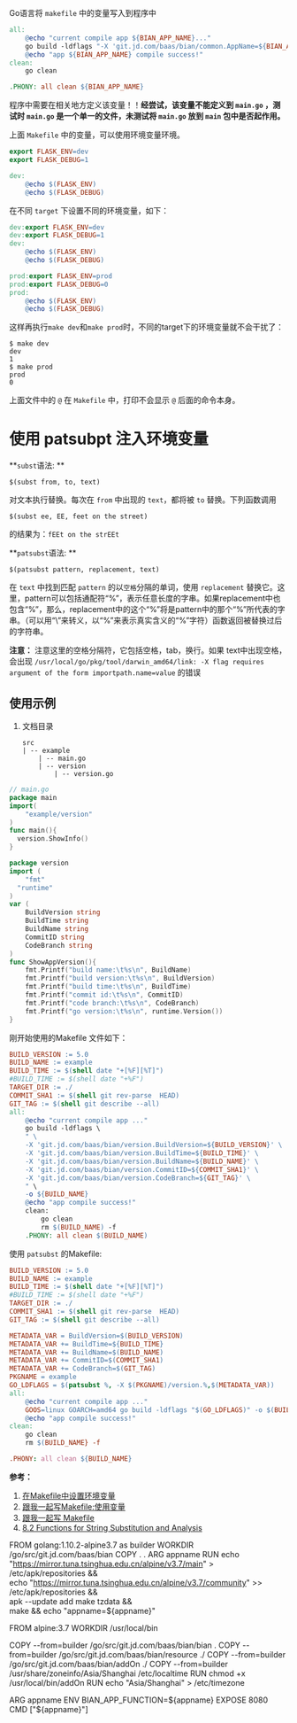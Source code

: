 Go语言将 `makefile` 中的变量写入到程序中
```makefile
all:
	@echo "current compile app ${BIAN_APP_NAME}..."
	go build -ldflags "-X 'git.jd.com/baas/bian/common.AppName=${BIAN_APP_NAME}' " #-o ${BIAN_APP_NAME}
	@echo "app ${BIAN_APP_NAME} compile success!"
clean:
	go clean

.PHONY: all clean ${BIAN_APP_NAME}
```
程序中需要在相关地方定义该变量！！**经尝试，该变量不能定义到 `main.go` ，测试时 `main.go` 是一个单一的文件，未测试将 `main.go` 放到 `main` 包中是否起作用。**

上面 `Makefile` 中的变量，可以使用环境变量环境。

```makefile
export FLASK_ENV=dev
export FLASK_DEBUG=1

dev:
    @echo $(FLASK_ENV)
    @echo $(FLASK_DEBUG)
```

在不同 `target` 下设置不同的环境变量，如下：

```makefile
dev:export FLASK_ENV=dev
dev:export FLASK_DEBUG=1
dev:
    @echo $(FLASK_ENV)
    @echo $(FLASK_DEBUG)

prod:export FLASK_ENV=prod
prod:export FLASK_DEBUG=0
prod:
    @echo $(FLASK_ENV)
    @echo $(FLASK_DEBUG)
```

这样再执行`make dev`和`make prod`时，不同的target下的环境变量就不会干扰了：

```shell
$ make dev
dev
1
$ make prod
prod
0
```

上面文件中的 `@` 在 `Makefile` 中，打印不会显示 `@` 后面的命令本身。

# 使用 patsubpt 注入环境变量

**`subst`语法: **

`$(subst from, to, text)`

对文本执行替换。每次在 `from` 中出现的 `text`，都将被 `to` 替换。下列函数调用

```shell
$(subst ee, EE, feet on the street)
```

的结果为：`fEEt on the strEEt`

**`patsubst`语法: **

`$(patsubst pattern, replacement, text)`

在 `text` 中找到匹配 `pattern` 的以`空格`分隔的单词，使用 `replacement` 替换它。这里，pattern可以包括通配符“%”，表示任意长度的字串。如果replacement中也包含“%”，那么，replacement中的这个“%”将是pattern中的那个“%”所代表的字串。（可以用“\”来转义，以“%”来表示真实含义的“%”字符）函数返回被替换过后的字符串。

**注意：** 注意这里的空格分隔符，它包括空格，tab，换行。如果 text中出现空格，会出现 `/usr/local/go/pkg/tool/darwin_amd64/link: -X flag requires argument of the form importpath.name=value` 的错误

##  使用示例

1. 文档目录

    ```shell
    src
    | -- example
        | -- main.go
        | -- version
            | -- version.go
    ```

    

```go
// main.go
package main
import(
	"example/version"
)
func main(){
  version.ShowInfo()
}
```

```go
package version
import (
	"fmt"
  "runtime"
)
var (
	BuildVersion string
	BuildTime string
	BuildName string
	CommitID string
	CodeBranch string
)
func ShowAppVersion(){
	fmt.Printf("build name:\t%s\n", BuildName)
	fmt.Printf("build version:\t%s\n", BuildVersion)
	fmt.Printf("build time:\t%s\n", BuildTime)
	fmt.Printf("commit id:\t%s\n", CommitID)
	fmt.Printf("code branch:\t%s\n", CodeBranch)
	fmt.Printf("go version:\t%s\n", runtime.Version())
}
```

刚开始使用的Makefile 文件如下：

```makefile
BUILD_VERSION := 5.0
BUILD_NAME := example
BUILD_TIME := $(shell date "+[%F][%T]")
#BUILD_TIME := $(shell date "+%F")
TARGET_DIR := ./
COMMIT_SHA1 := $(shell git rev-parse  HEAD)
GIT_TAG := $(shell git describe --all)
all:
	@echo "current compile app ..."
	go build -ldflags \
    " \
    -X 'git.jd.com/baas/bian/version.BuildVersion=${BUILD_VERSION}' \
    -X 'git.jd.com/baas/bian/version.BuildTime=${BUILD_TIME}' \
    -X 'git.jd.com/baas/bian/version.BuildName=${BUILD_NAME}' \
    -X 'git.jd.com/baas/bian/version.CommitID=${COMMIT_SHA1}' \
    -X 'git.jd.com/baas/bian/version.CodeBranch=${GIT_TAG}' \
    " \
    -o ${BUILD_NAME}
	@echo "app compile success!"
	clean:
		go clean
		rm $(BUILD_NAME) -f
	.PHONY: all clean $(BUILD_NAME)
```

使用 `patsubst` 的Makefile:

```makefile	
BUILD_VERSION := 5.0
BUILD_NAME := example
BUILD_TIME := $(shell date "+[%F][%T]")
#BUILD_TIME := $(shell date "+%F")
TARGET_DIR := ./
COMMIT_SHA1 := $(shell git rev-parse  HEAD)
GIT_TAG := $(shell git describe --all)

METADATA_VAR = BuildVersion=$(BUILD_VERSION)
METADATA_VAR += BuildTime=${BUILD_TIME}
METADATA_VAR += BuildName=$(BUILD_NAME)
METADATA_VAR += CommitID=$(COMMIT_SHA1)
METADATA_VAR += CodeBranch=$(GIT_TAG)
PKGNAME = example
GO_LDFLAGS = $(patsubst %, -X $(PKGNAME)/version.%,$(METADATA_VAR))
all:
	@echo "current compile app ..."
	GOOS=linux GOARCH=amd64 go build -ldflags "$(GO_LDFLAGS)" -o $(BUILD_NAME)
	@echo "app compile success!"
clean:
	go clean
	rm $(BUILD_NAME} -f

.PHONY: all clean ${BUILD_NAME}
```



**参考：**

1. [在Makefile中设置环境变量](https://segmentfault.com/a/1190000008535305)
2. [跟我一起写Makefile:使用变量](https://wiki.ubuntu.org.cn/跟我一起写Makefile:使用变量#.E6.A8.A1.E5.BC.8F.E5.8F.98.E9.87.8F)
3. [跟我一起写 Makefile](https://blog.csdn.net/haoel/article/details/2886)
4. [8.2 Functions for String Substitution and Analysis](https://www.gnu.org/software/make/manual/html_node/Text-Functions.html)

FROM golang:1.10.2-alpine3.7 as builder
WORKDIR /go/src/git.jd.com/baas/bian
COPY . .
ARG appname
RUN echo "https://mirror.tuna.tsinghua.edu.cn/alpine/v3.7/main" > /etc/apk/repositories && \
    echo "https://mirror.tuna.tsinghua.edu.cn/alpine/v3.7/community" >> /etc/apk/repositories && \
    apk --update add make tzdata && \
    make && echo "appname=${appname}"

FROM alpine:3.7
WORKDIR /usr/local/bin

COPY --from=builder /go/src/git.jd.com/baas/bian/bian .
COPY --from=builder /go/src/git.jd.com/baas/bian/resource ./
COPY --from=builder /go/src/git.jd.com/baas/bian/addOn ./
COPY --from=builder /usr/share/zoneinfo/Asia/Shanghai /etc/localtime
RUN chmod +x /usr/local/bin/addOn
RUN echo "Asia/Shanghai" > /etc/timezone

ARG appname
ENV BIAN_APP_FUNCTION=${appname}
EXPOSE 8080
CMD ["${appname}"]